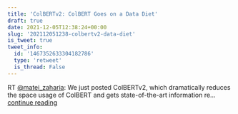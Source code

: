 ```yaml
---
title: 'ColBERTv2: ColBERT Goes on a Data Diet'
draft: true
date: 2021-12-05T12:38:24+00:00
slug: '202112051238-colbertv2-data-diet'
is_tweet: true
tweet_info:
  id: '1467352633304182786'
  type: 'retweet'
  is_thread: False
---
```




RT [@matei_zaharia](https://x.com/matei_zaharia): We just posted ColBERTv2, which dramatically reduces the space usage of ColBERT and gets state-of-the-art information re… [continue reading](https://x.com/sytelus/status/1467352633304182786)
